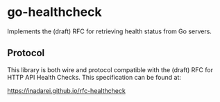 # go-healthcheck

Implements the (draft) RFC for retrieving health status from Go servers.

## Protocol

This library is both wire and protocol compatible with the (draft) RFC
for HTTP API Health Checks.  This specification can be found at:

<https://inadarei.github.io/rfc-healthcheck>
